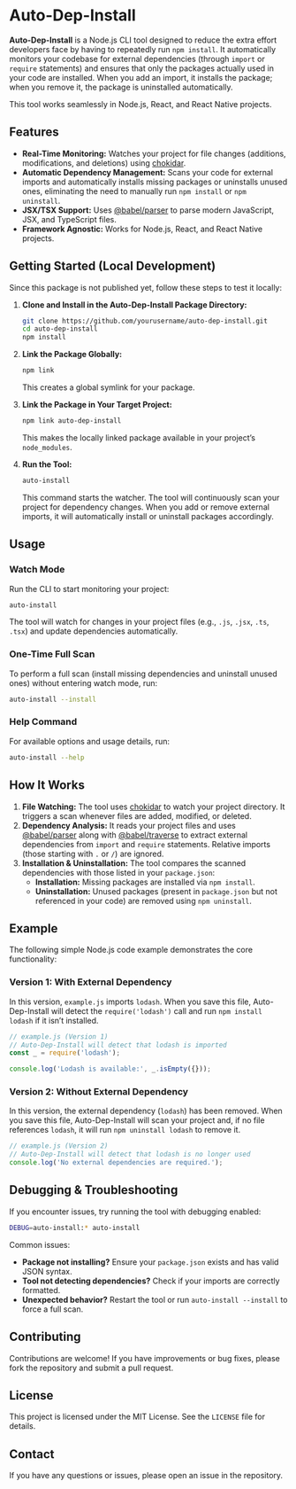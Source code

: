# Auto-Dep-Install

**Auto-Dep-Install** is a Node.js CLI tool designed to reduce the extra effort developers face by having to repeatedly run `npm install`. It automatically monitors your codebase for external dependencies (through `import` or `require` statements) and ensures that only the packages actually used in your code are installed. When you add an import, it installs the package; when you remove it, the package is uninstalled automatically. 

This tool works seamlessly in Node.js, React, and React Native projects.

## Features
- **Real-Time Monitoring:** Watches your project for file changes (additions, modifications, and deletions) using [chokidar](https://www.npmjs.com/package/chokidar).
- **Automatic Dependency Management:** Scans your code for external imports and automatically installs missing packages or uninstalls unused ones, eliminating the need to manually run `npm install` or `npm uninstall`.
- **JSX/TSX Support:** Uses [@babel/parser](https://www.npmjs.com/package/@babel/parser) to parse modern JavaScript, JSX, and TypeScript files.
- **Framework Agnostic:** Works for Node.js, React, and React Native projects.

## Getting Started (Local Development)
Since this package is not published yet, follow these steps to test it locally:

1. **Clone and Install in the Auto-Dep-Install Package Directory:**
   ```sh
   git clone https://github.com/yourusername/auto-dep-install.git
   cd auto-dep-install
   npm install
   ```

2. **Link the Package Globally:**
   ```sh
   npm link
   ```
   This creates a global symlink for your package.

3. **Link the Package in Your Target Project:**
   ```sh
   npm link auto-dep-install
   ```
   This makes the locally linked package available in your project’s `node_modules`.

4. **Run the Tool:**
   ```sh
   auto-install
   ```
   This command starts the watcher. The tool will continuously scan your project for dependency changes. When you add or remove external imports, it will automatically install or uninstall packages accordingly.

## Usage
### Watch Mode
Run the CLI to start monitoring your project:
```sh
auto-install
```
The tool will watch for changes in your project files (e.g., `.js`, `.jsx`, `.ts`, `.tsx`) and update dependencies automatically.

### One-Time Full Scan
To perform a full scan (install missing dependencies and uninstall unused ones) without entering watch mode, run:
```sh
auto-install --install
```

### Help Command
For available options and usage details, run:
```sh
auto-install --help
```

## How It Works
1. **File Watching:** The tool uses [chokidar](https://www.npmjs.com/package/chokidar) to watch your project directory. It triggers a scan whenever files are added, modified, or deleted.
2. **Dependency Analysis:** It reads your project files and uses [@babel/parser](https://www.npmjs.com/package/@babel/parser) along with [@babel/traverse](https://www.npmjs.com/package/@babel/traverse) to extract external dependencies from `import` and `require` statements. Relative imports (those starting with `.` or `/`) are ignored.
3. **Installation & Uninstallation:** The tool compares the scanned dependencies with those listed in your `package.json`:
   - **Installation:** Missing packages are installed via `npm install`.
   - **Uninstallation:** Unused packages (present in `package.json` but not referenced in your code) are removed using `npm uninstall`.

## Example
The following simple Node.js code example demonstrates the core functionality:

### Version 1: With External Dependency
In this version, `example.js` imports `lodash`. When you save this file, Auto-Dep-Install will detect the `require('lodash')` call and run `npm install lodash` if it isn’t installed.

```javascript
// example.js (Version 1)
// Auto-Dep-Install will detect that lodash is imported
const _ = require('lodash');

console.log('Lodash is available:', _.isEmpty({}));
```

### Version 2: Without External Dependency
In this version, the external dependency (`lodash`) has been removed. When you save this file, Auto-Dep-Install will scan your project and, if no file references `lodash`, it will run `npm uninstall lodash` to remove it.

```javascript
// example.js (Version 2)
// Auto-Dep-Install will detect that lodash is no longer used
console.log('No external dependencies are required.');
```

## Debugging & Troubleshooting
If you encounter issues, try running the tool with debugging enabled:
```sh
DEBUG=auto-install:* auto-install
```

Common issues:
- **Package not installing?** Ensure your `package.json` exists and has valid JSON syntax.
- **Tool not detecting dependencies?** Check if your imports are correctly formatted.
- **Unexpected behavior?** Restart the tool or run `auto-install --install` to force a full scan.

## Contributing
Contributions are welcome! If you have improvements or bug fixes, please fork the repository and submit a pull request.

## License
This project is licensed under the MIT License. See the `LICENSE` file for details.

## Contact
If you have any questions or issues, please open an issue in the repository.
